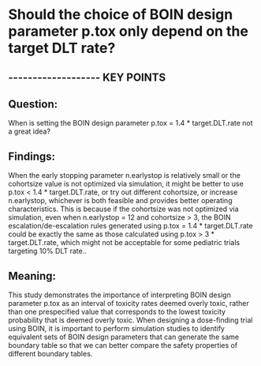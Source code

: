 # Should the choice of BOIN design parameter p.tox only depend on the target DLT rate?

## ------------------- KEY POINTS 
## Question: 
When is setting the BOIN design parameter p.tox = 1.4 * target.DLT.rate not a great idea?

## Findings: 
When the early stopping parameter n.earlystop is relatively small or the cohortsize value is not optimized via simulation, it might be better to use p.tox < 1.4 * target.DLT.rate, or try out different cohortsize, or increase n.earlystop, whichever is both feasible and provides better operating characteristics. This is because if the cohortsize was not optimized via simulation, even when n.earlystop = 12 and cohortsize > 3, the BOIN escalation/de-escalation rules generated using p.tox = 1.4 * target.DLT.rate could be exactly the same as those calculated using p.tox > 3 * target.DLT.rate, which might not be acceptable for some pediatric trials targeting 10% DLT rate..

## Meaning: 
This study demonstrates the importance of interpreting BOIN design parameter p.tox as an interval of toxicity rates deemed overly toxic, rather than one prespecified value that corresponds to the lowest toxicity probability that is deemed overly toxic. When designing a dose-finding trial using BOIN, it is important to perform simulation studies to identify equivalent sets of BOIN design parameters that can generate the same boundary table so that we can better compare the safety properties of different boundary tables. 
